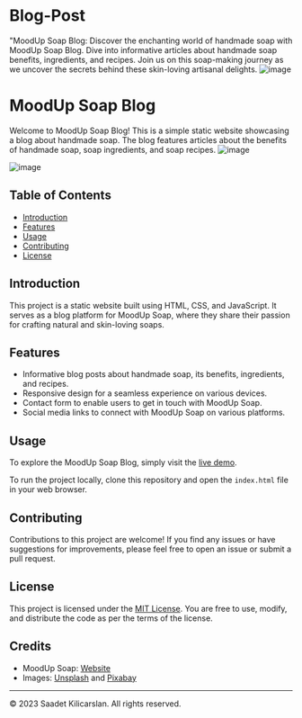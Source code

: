 # Blog-Post
"MoodUp Soap Blog: Discover the enchanting world of handmade soap with MoodUp Soap Blog. Dive into informative articles about handmade soap benefits, ingredients, and recipes. Join us on this soap-making journey as we uncover the secrets behind these skin-loving artisanal delights.
![image](https://github.com/ucarica/Blog-Post/assets/140449815/4c7bc5d2-b044-4678-bb7d-7af0e74b8e9d)


# MoodUp Soap Blog

Welcome to MoodUp Soap Blog! This is a simple static website showcasing a blog about handmade soap. The blog features articles about the benefits of handmade soap, soap ingredients, and soap recipes.
![image](https://github.com/ucarica/Blog-Post/assets/140449815/4aba37b8-1a34-4870-954f-afa6a764dce9)

![image](https://github.com/ucarica/Blog-Post/assets/140449815/019c6d7d-829c-4956-8615-b9ec8b24e407)

## Table of Contents

- [Introduction](#introduction)
- [Features](#features)
- [Usage](#usage)
- [Contributing](#contributing)
- [License](#license)

## Introduction

This project is a static website built using HTML, CSS, and JavaScript. It serves as a blog platform for MoodUp Soap, where they share their passion for crafting natural and skin-loving soaps.

## Features

- Informative blog posts about handmade soap, its benefits, ingredients, and recipes.
- Responsive design for a seamless experience on various devices.
- Contact form to enable users to get in touch with MoodUp Soap.
- Social media links to connect with MoodUp Soap on various platforms.

## Usage

To explore the MoodUp Soap Blog, simply visit the [live demo](https://your-live-demo-link.com).

To run the project locally, clone this repository and open the `index.html` file in your web browser.

## Contributing

Contributions to this project are welcome! If you find any issues or have suggestions for improvements, please feel free to open an issue or submit a pull request.

## License

This project is licensed under the [MIT License](LICENSE). You are free to use, modify, and distribute the code as per the terms of the license.

## Credits

- MoodUp Soap: [Website](https://moodupsoap.com)
- Images: [Unsplash](https://unsplash.com) and [Pixabay](https://pixabay.com)

---

© 2023 Saadet Kilicarslan. All rights reserved.

